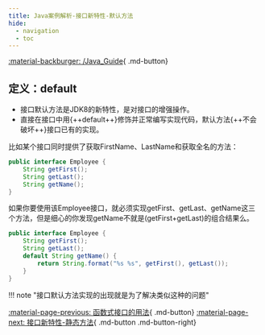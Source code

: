 ```yaml
---
title: Java案例解析-接口新特性-默认方法
hide:
  - navigation
  - toc
---
```


[:material-backburger: /Java_Guide](index.md#四接口新特性){ .md-button}

## 定义：default

- 接口默认方法是JDK8的新特性，是对接口的增强操作。
- 直接在接口中用{++default++}修饰并正常编写实现代码，默认方法{++不会破坏++}接口已有的实现。

比如某个接口同时提供了获取FirstName、LastName和获取全名的方法：
``` java linenums="1" title="1-1 Employee.java"
public interface Employee {
    String getFirst();
    String getLast();
    String getName();
}
```
如果你要使用该Employee接口，就必须实现getFirst、getLast、getName这三个方法，但是细心的你发现getName不就是(getFirst+getLast)的组合结果么。

``` java linenums="1" title="1-2 Employee.java"
public interface Employee {
    String getFirst();
    String getLast();
    default String getName() {
        return String.format("%s %s", getFirst(), getLast());
    }
}
```

!!! note "接口默认方法实现的出现就是为了解决类似这种的问题"

[:material-page-previous: 函数式接口的用法](functional_interface.md){ .md-button}  [:material-page-next: 接口新特性-静态方法](static_interface.md){ .md-button .md-button-right}